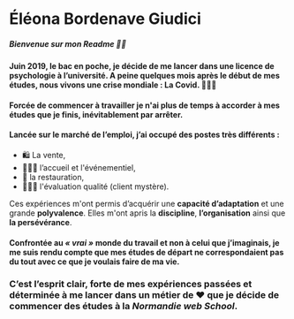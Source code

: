 # **Éléona Bordenave Giudici**
##### *Bienvenue sur mon Readme* 👋🏻

#### Juin 2019, le bac en poche, je décide de me lancer dans une licence de psychologie à l’université. A peine quelques mois après le début de mes études, nous vivons une crise mondiale : **La Covid**. 👩🏼‍⚕

#### Forcée de commencer à travailler je n'ai plus de temps à accorder à mes études que je finis, inévitablement par arrêter.

#### Lancée sur le marché de l’emploi, j’ai occupé des postes très différents :

* 🛍 La vente,
* 👩🏼‍💼 l’accueil et l'événementiel,
* 🍷 la restauration,
* 🕵🏼‍♀ l'évaluation qualité (client mystère).

Ces expériences m'ont permis d’acquérir une **capacité d’adaptation** et une grande **polyvalence**. Elles m'ont apris la **discipline**, **l’organisation** ainsi que **la persévérance**.

#### Confrontée au *« vrai »* monde du travail et non à celui que j’imaginais, je me suis rendu compte que mes études de départ ne correspondaient pas du tout avec ce que je voulais faire de ma vie. 

### C’est l’esprit clair, forte de mes expériences passées et **déterminée** à me lancer dans un métier de ❤️ que je décide de commencer des études à la *Normandie web School*.
